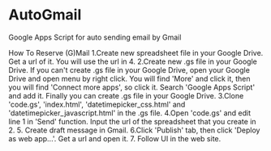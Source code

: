 # AutoGmail
Google Apps Script for auto sending email by Gmail

How To Reserve (G)Mail
1.Create new spreadsheet file in your Google Drive. Get a url of it. You will use the url in 4.
2.Create new .gs file in your Google Drive.
If you can't create .gs file in your Google Drive, open your Google Drive and open menu by right click. You will find 'More' and click it, then you will find 'Connect more apps', so click it. Search 'Google Apps Script' and add it. Finally you can create .gs file in your Google Drive.
3.Clone 'code.gs', 'index.html', 'datetimepicker_css.html' and 'datetimepicker_javascript.html' in the .gs file.
4.Open 'code.gs' and edit line 1 in 'Send' function. Input the url of the spreadsheet that you create in 2.
5. Create draft message in Gmail.
6.Click 'Publish' tab, then click 'Deploy as web app...'. Get a url and open it.
7. Follow UI in the web site. 